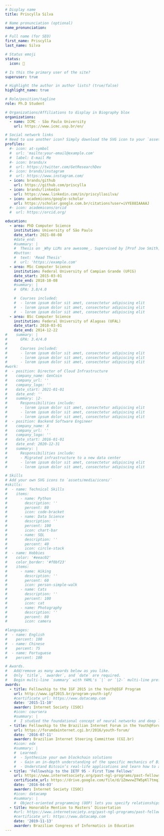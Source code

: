 ```yaml
---
# Display name
title: Priscylla Silva

# Name pronunciation (optional)
name_pronunciation: 

# Full name (for SEO)
first_name: Priscylla
last_name: Silva

# Status emoji
status:
  icon: 🐤

# Is this the primary user of the site?
superuser: true

# Highlight the author in author lists? (true/false)
highlight_name: true

# Role/position/tagline
role: Ph.D Student

# Organizations/Affiliations to display in Biography blox
organizations:
  - name: ICMC - São Paulo University
    url: https://www.icmc.usp.br/en/

# Social network links
# Need to use another icon? Simply download the SVG icon to your `assets/media/icons/` folder.
profiles:
  #- icon: at-symbol
  #  url: 'mailto:your-email@example.com'
  #  label: E-mail Me
  #- icon: brands/x
  #  url: https://twitter.com/GetResearchDev
  #- icon: brands/instagram
  #  url: https://www.instagram.com/
  - icon: brands/github
    url: https://github.com/priscylla
  - icon: brands/linkedin
    url: https://www.linkedin.com/in/priscyllasilva/
  - icon: academicons/google-scholar
    url: https://scholar.google.com.br/citations?user=iVYE88IAAAAJ
  #- icon: academicons/orcid
  #  url: https://orcid.org/

education:
  - area: PhD Computer Science
    institution: University of São Paulo
    date_start: 2021-08-08
    #date_end: 
    #summary: |
    #  Thesis on _Why LLMs are awesome_. Supervised by [Prof Joe Smith](https://example.com). Presented papers at 5 IEEE conferences with the contributions being published in 2 Springer journals.
    #button:
    #  text: 'Read Thesis'
    #  url: 'https://example.com'
  - area: MSc Computer Science
    institution: Federal University of Campian Grande (UFCG)
    date_start: 2015-03-01
    date_end: 2018-10-08
    #summary: |
    #  GPA: 3.8/4.0

    #  Courses included:
    #  - lorem ipsum dolor sit amet, consectetur adipiscing elit
    #  - lorem ipsum dolor sit amet, consectetur adipiscing elit
    #  - lorem ipsum dolor sit amet, consectetur adipiscing elit
  - area: BSc Computer Science
    institution: Federal University of Alagoas (UFAL)
    date_start: 2010-03-01
    date_end: 2014-12-22
#    summary: |
#      GPA: 3.4/4.0
#      
#      Courses included:
#      - lorem ipsum dolor sit amet, consectetur adipiscing elit
#      - lorem ipsum dolor sit amet, consectetur adipiscing elit
#      - lorem ipsum dolor sit amet, consectetur adipiscing elit
#work:
#  - position: Director of Cloud Infrastructure
#    company_name: GenCoin
#    company_url: ''
#    company_logo: ''
#    date_start: 2021-01-01
#    date_end: ''
#    summary: |2-
#      Responsibilities include:
#      - lorem ipsum dolor sit amet, consectetur adipiscing elit
#      - lorem ipsum dolor sit amet, consectetur adipiscing elit
#      - lorem ipsum dolor sit amet, consectetur adipiscing elit
#  - position: Backend Software Engineer
#    company_name: X
#    company_url: ''
#    company_logo: ''
#    date_start: 2016-01-01
#    date_end: 2020-12-31
#    summary: |
#      Responsibilities include:
#      - Migrated infrastructure to a new data center
#      - lorem ipsum dolor sit amet, consectetur adipiscing elit
#      - lorem ipsum dolor sit amet, consectetur adipiscing elit

# Skills
# Add your own SVG icons to `assets/media/icons/`
#skills:
#  - name: Technical Skills
#    items:
#      - name: Python
#        description: ''
#        percent: 80
#        icon: code-bracket
#      - name: Data Science
#        description: ''
#        percent: 100
#        icon: chart-bar
#      - name: SQL
#        description: ''
#        percent: 40
#        icon: circle-stack
#  - name: Hobbies
#    color: '#eeac02'
#    color_border: '#f0bf23'
#    items:
#      - name: Hiking
#        description: ''
#        percent: 60
#        icon: person-simple-walk
#      - name: Cats
#        description: ''
#        percent: 100
#        icon: cat
#      - name: Photography
#        description: ''
#        percent: 80
#        icon: camera

#languages:
#  - name: English
#    percent: 100
#  - name: Chinese
#    percent: 75
#  - name: Portuguese
#    percent: 100

# Awards.
#   Add/remove as many awards below as you like.
#   Only `title`, `awarder`, and `date` are required.
#   Begin multi-line `summary` with YAML's `|` or `|2-` multi-line prefix and indent 2 spaces below.
awards:
  - title: Fellowship to the IGF 2015 in the Youth@IGF Program
    url: http://www.igf2015.br/program-youth-igf/
    #certificate_url: https://www.datacamp.com
    date: '2015-11-10'
    awarder: Internet Society (ISOC)
    #icon: coursera
    #summary: |
    #  I studied the foundational concept of neural networks and deep learning. By the end, I was familiar with the significant technological trends driving the rise of deep learning; build, train, and apply fully connected deep neural networks; implement efficient (vectorized) neural networks; identify key parameters in a neural network’s architecture; and apply deep learning to your own applications.
  - title: Fellowship to the Brazilian Internet Forum in the Youth@ForumBR Program
    url: https://forumdainternet.cgi.br/2016/youth-forum/
    date: '2016-07-11'
    awarder: Brazilian Internet Steering Committee (CGI.br)
    #icon: edx
    #summary: |
    #  Learned:
    #  - Synthesize your own blockchain solutions
    #  - Gain an in-depth understanding of the specific mechanics of Bitcoin
    #  - Understand Bitcoin’s real-life applications and learn how to attack and destroy Bitcoin, Ethereum, smart contracts and Dapps, and alternatives to Bitcoin’s Proof-of-Work consensus algorithm
  - title: 'Fellowship to the IETF 95 - First Time Fellows'
    url: https://www.internetsociety.org/past-ngl-programs/past-fellowship-to-ietf/fellows/
    certificate_url: https://drive.google.com/file/d/1ZmwvwZTW5pKl7tmq1rmtXZz2moz4aJLX/view?usp=sharing
    date: '2016-04-03'
    awarder: Internet Society (ISOC)
    #icon: datacamp
    #summary: |
    #  Object-oriented programming (OOP) lets you specify relationships between functions and the objects that they can act on, helping you manage complexity in your code. This is an intermediate level course, providing an introduction to OOP, using the S3 and R6 systems. S3 is a great day-to-day R programming tool that simplifies some of the functions that you write. R6 is especially useful for industry-specific analyses, working with web APIs, and building GUIs.
  - title: Honorable Mention to Masters’ Dissertation
    #url: https://www.internetsociety.org/past-ngl-programs/past-fellowship-to-ietf/fellows/
    #certificate_url: https://www.datacamp.com
    date: '2019-11-13'
    awarder: Brazilian Congress of Informatics in Education
---
```


